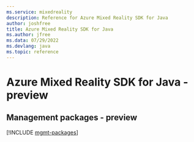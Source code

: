 ```yaml
---
ms.service: mixedreality
description: Reference for Azure Mixed Reality SDK for Java
author: joshfree
title: Azure Mixed Reality SDK for Java
ms.author: jfree
ms.data: 07/29/2022
ms.devlang: java
ms.topic: reference
---
```

# Azure Mixed Reality SDK for Java - preview

## Management packages - preview
[!INCLUDE [mgmt-packages](mixed-reality-mgmt-index.md)]
